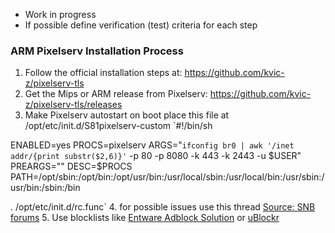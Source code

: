 * Work in progress
* If possible define verification (test) criteria for each step


### ARM Pixelserv Installation Process
1. Follow the official installation steps at: https://github.com/kvic-z/pixelserv-tls
2. Get the Mips or ARM release from Pixelserv: https://github.com/kvic-z/pixelserv-tls/releases
3. Make Pixelserv autostart on boot place this file at /opt/etc/init.d/S81pixelserv-custom
`#!/bin/sh

ENABLED=yes
PROCS=pixelserv
ARGS="`ifconfig br0 | awk '/inet addr/{print substr($2,6)}'` -p 80 -p 8080 -k 443 -k 2443 -u $USER"
PREARGS=""
DESC=$PROCS
PATH=/opt/sbin:/opt/bin:/opt/usr/bin:/usr/local/sbin:/usr/local/bin:/usr/sbin:/usr/bin:/sbin:/bin

. /opt/etc/init.d/rc.func`
4. for possible issues use this thread [Source: SNB forums](http://www.snbforums.com/threads/pixelserv-a-better-one-pixel-webserver-for-adblock.26114/)
5. Use blocklists like [Entware Adblock Solution](https://github.com/Entware-ng/Entware-ng/wiki/Using-AdBlock--filters) or [uBlockr](https://gitlab.com/spitfire-project/ublockr)
